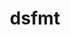 ---
title: "dsfmt"
layout: cache
categories: [package, v0.23.0]
meta: {"versions": ["2.2.5"], "compilers": ["gcc@=11.4.0"], "oss": ["ubuntu22.04"], "platforms": ["linux"], "targets": ["x86_64_v3"], "stacks": ["e4s", "root", "tutorial"], "num_specs": 1, "num_specs_by_stack": {"tutorial": 1, "root": 1, "e4s": 1}}
spec_details: [{"hash": "dqzronuww3rlathwiagrngdz5ozg64il", "compiler": "gcc@=11.4.0", "versions": ["2.2.5"], "os": "ubuntu22.04", "platform": "linux", "target": "x86_64_v3", "variants": ["build_system=makefile", "patches=b79624c"], "stacks": ["tutorial", "root", "e4s"], "size": "-", "tarball": "https://binaries.spack.io/v0.23.0/build_cache/linux-ubuntu22.04-x86_64_v3/gcc-11.4.0/dsfmt-2.2.5/linux-ubuntu22.04-x86_64_v3-gcc-11.4.0-dsfmt-2.2.5-dqzronuww3rlathwiagrngdz5ozg64il.spack"}]
---